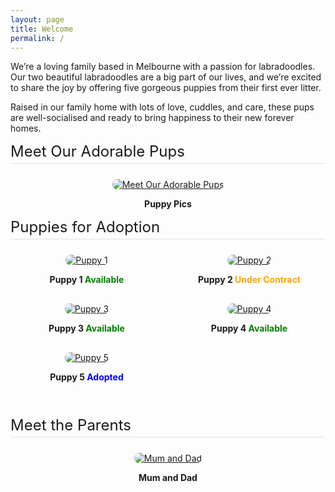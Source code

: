 ```yaml
---
layout: page
title: Welcome
permalink: /
---
```


We’re a loving family based in Melbourne with a passion for labradoodles. Our two beautiful labradoodles are a big part of our lives, and we’re excited to share the joy by offering five gorgeous puppies from their first ever litter. 

Raised in our family home with lots of love, cuddles, and care, these pups are well-socialised and ready to bring happiness to their new forever homes.




<style>
.gallery {
  display: grid;
  grid-template-columns: repeat(auto-fit, minmax(200px, 1fr));
  gap: 16px;
  margin-top: 24px;
}
.gallery-item {
  text-align: center;
}
.gallery-item img {
  max-width: 100%;
  height: auto;
  border-radius: 12px;
}
.section {
  margin-bottom: 40px;
}
.section-title {
  font-size: 1.5rem;
  margin-bottom: 16px;
  text-align: left;
  border-bottom: 2px solid #eee;
  padding-bottom: 4px;
}
</style>
<div class="section">
  <div class="section-title">Meet Our Adorable Pups</div>
  <div class="gallery">
    <div class="gallery-item">
    <a href="/puppy_gallery">
        <img src="https://imagedelivery.net/t3wCsGMKGPWUV8JSaoSPtQ/840838d7-b045-44f4-0cea-12359fe17300/public" alt="Meet Our Adorable Pups"></a>
        <p><strong>Puppy Pics</strong></p>
  <div class="/gallery">
  </div>





<div class="section">
  <div class="section-title">Puppies for Adoption</div>
  <div class="gallery">
    <div class="gallery-item">
      <a href="/puppy_1">
        <img src="https://cdn.pixabay.com/photo/2017/06/25/20/53/puppy-2441961_960_720.jpg" alt="Puppy 1">
      </a>
      <p><strong>Puppy 1 <span style="color:green;">Available</span></strong></p>
    </div>
    <div class="gallery-item">
      <a href="/puppy_2">
        <img src="https://cdn.pixabay.com/photo/2017/06/25/20/53/puppy-2441961_960_720.jpg" alt="Puppy 2">
      </a>
      <p><strong>Puppy 2 <span style="color:orange;">Under Contract</span></strong></p>
    </div>
    <div class="gallery-item">
      <a href="/puppy_3">
        <img src="https://cdn.pixabay.com/photo/2017/06/25/20/53/puppy-2441961_960_720.jpg" alt="Puppy 3">
      </a>
      <p><strong>Puppy 3 <span style="color:green;">Available</span></strong></p>
    </div>
    <div class="gallery-item">
      <a href="/puppy_4">
        <img src="https://cdn.pixabay.com/photo/2017/06/25/20/53/puppy-2441961_960_720.jpg" alt="Puppy 4">
      </a>
      <p><strong>Puppy 4 <span style="color:green;">Available</span></strong></p>
    </div> 
    <div class="gallery-item">
      <a href="/puppy_5">
        <img src="https://cdn.pixabay.com/photo/2017/06/25/20/53/puppy-2441961_960_720.jpg" alt="Puppy 5">
      </a>
      <p><strong>Puppy 5 <span style="color:blue;">Adopted</span></strong></p>
    </div>
  </div>
</div>


<div class="section">
  <div class="section-title">Meet the Parents</div>
  <div class="gallery">
    <div class="gallery-item">
    <a href="/mumanddadgallery">
        <img src="https://imagedelivery.net/t3wCsGMKGPWUV8JSaoSPtQ/909abca4-777f-40be-50d8-183ccaa74000/public" alt="Mum and Dad"></a>
        <p><strong>Mum and Dad</strong></p>
  <div class="/gallery">
  </div>




</div>
